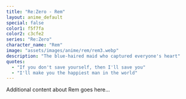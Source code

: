 ```yaml
---
title: "Re:Zero - Rem"
layout: anime_default
special: false
color1: f5f7fa
color2: c3cfe2
series: "Re:Zero"
character_name: "Rem"
image: "assets/images/anime/rem/rem3.webp"
description: "The blue-haired maid who captured everyone's heart"
quotes:
  - "If you don't save yourself, then I'll save you"
  - "I'll make you the happiest man in the world"
---
```


Additional content about Rem goes here...